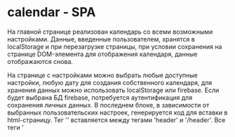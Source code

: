 # calendar - SPA
На главной странице реализован календарь со всеми возможными настройками. 
Данные, введенные пользователем, хранятся в localStorage и при перезагрузке страницы, при условии сохранения на странице DOM-элемента для отображения календаря, данные отображаются снова.

На странице с настройками можно выбрать любые доступные настройки, любую дату для создания собственного календаря, для хранения данных можно использовать localStorage  или firebase. Если будет выбрана БД firebase, потребуется аутентификация для сохранения личных данных.
В последнем блоке, в зависимости от выбранных пользовательских настроек, генерируется код для вставки в html-страницу.
Тег '<link>' вставляется между тегами 'header' и '/header'. Все теги '<script>' вставляются перед '/body'.

Calendar доступен по ссылке https://natalliak.github.io/
